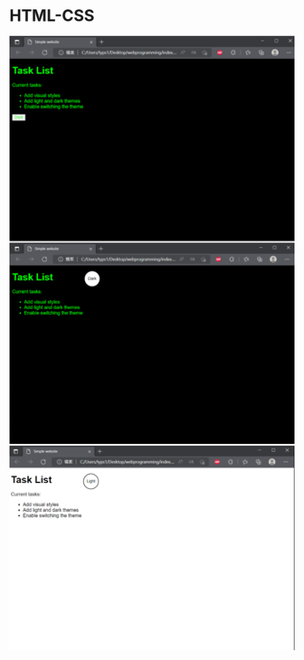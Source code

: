 # HTML-CSS
![PICTURE](https://github.com/victor0520/HTML-CSS/blob/main/images/1.png)
![PICTURE](https://github.com/victor0520/HTML-CSS/blob/main/images/2.png)
![PICTURE](https://github.com/victor0520/HTML-CSS/blob/main/images/3.png)